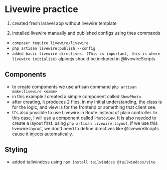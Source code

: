 # Livewire practice


1. created fresh laravel app without livewire template

2. installed livewire manually and published configs using thes commands

- `composer require livewire/livewire`
- `php artisan livewire:publish --config`
- `added basic livewire directives. (This is important, this is where livewire initialize)` alpinejs should be included in @livewireScripts


## Components

- to create components we use artisan command `php artisan make:livewire <name>`
- in this example I created a simple component called `ShowPhoto`
- after creating, it produces 2 files, in my initial understanding, the class is for the logic, and view is for the frontend or something that client see.
- It's also possible to use Livewire in Route instead of plain controller. In this case, I will use a component called `PhotoView`. It is also needed to create a layout first. using `php artisan livewire:layout`, if we use this livewire:layout, we don't need to define directives like @livewireScripts cause it injects automatically.


## Styling

- added tailwindcss using `npm install tailwindcss @tailwindcss/vite`













